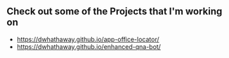 ## Check out some of the Projects that I'm working on

- https://dwhathaway.github.io/app-office-locator/
- https://dwhathaway.github.io/enhanced-qna-bot/
